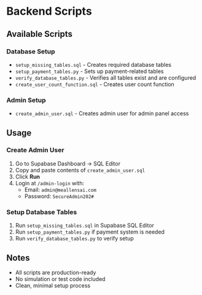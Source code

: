 # Backend Scripts

## Available Scripts

### Database Setup
- `setup_missing_tables.sql` - Creates required database tables
- `setup_payment_tables.py` - Sets up payment-related tables
- `verify_database_tables.py` - Verifies all tables exist and are configured
- `create_user_count_function.sql` - Creates user count function

### Admin Setup
- `create_admin_user.sql` - Creates admin user for admin panel access

## Usage

### Create Admin User
1. Go to Supabase Dashboard → SQL Editor
2. Copy and paste contents of `create_admin_user.sql`
3. Click **Run**
4. Login at `/admin-login` with:
   - Email: `admin@meallensai.com`
   - Password: `SecureAdmin202#`

### Setup Database Tables
1. Run `setup_missing_tables.sql` in Supabase SQL Editor
2. Run `setup_payment_tables.py` if payment system is needed
3. Run `verify_database_tables.py` to verify setup

## Notes
- All scripts are production-ready
- No simulation or test code included
- Clean, minimal setup process